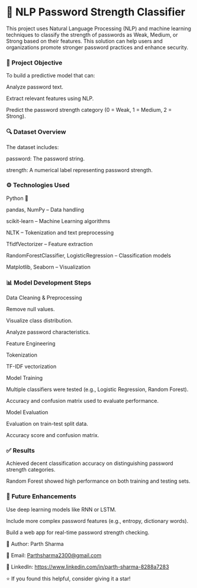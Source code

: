 # 🔐 NLP Password Strength Classifier
This project uses Natural Language Processing (NLP) and machine learning techniques to classify the strength of passwords as Weak, Medium, or Strong based on their features. This solution can help users and organizations promote stronger password practices and enhance security.

### 🧠 Project Objective
To build a predictive model that can:

Analyze password text.

Extract relevant features using NLP.

Predict the password strength category (0 = Weak, 1 = Medium, 2 = Strong).

### 🔍 Dataset Overview
The dataset includes:

password: The password string.

strength: A numerical label representing password strength.

### ⚙️ Technologies Used
Python 🐍

pandas, NumPy – Data handling

scikit-learn – Machine Learning algorithms

NLTK – Tokenization and text preprocessing

TfidfVectorizer – Feature extraction

RandomForestClassifier, LogisticRegression – Classification models

Matplotlib, Seaborn – Visualization

### 📊 Model Development Steps
Data Cleaning & Preprocessing

Remove null values.

Visualize class distribution.

Analyze password characteristics.

Feature Engineering

Tokenization

TF-IDF vectorization

Model Training

Multiple classifiers were tested (e.g., Logistic Regression, Random Forest).

Accuracy and confusion matrix used to evaluate performance.

Model Evaluation

Evaluation on train-test split data.

Accuracy score and confusion matrix.

### ✅ Results
Achieved decent classification accuracy on distinguishing password strength categories.

Random Forest showed high performance on both training and testing sets.

### 📌 Future Enhancements
Use deep learning models like RNN or LSTM.

Include more complex password features (e.g., entropy, dictionary words).

Build a web app for real-time password strength checking.

👤 Author: Parth Sharma 

📧 Email: Parthsharma2300@gmail.com

🔗 LinkedIn: https://www.linkedin.com/in/parth-sharma-8288a7283

⭐ If you found this helpful, consider giving it a star!
